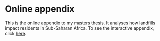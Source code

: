 # Online appendix

This is the online appendix to my masters thesis.
It analyses how landfills impact residents in Sub-Saharan Africa.
To see the interactive appendix, click [here](https://szeller42.github.io/donut_summary/summary-results.html "Online appendix").
